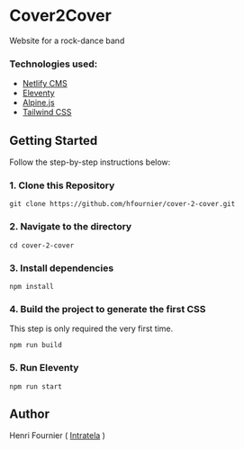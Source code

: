 # Cover2Cover

Website for a rock-dance band

### Technologies used:

- [Netlify CMS](https://www.netlifycms.org/)
- [Eleventy](https://www.11ty.dev/)
- [Alpine.js](https://github.com/alpinejs/alpine)
- [Tailwind CSS](https://tailwindcss.com/)

## Getting Started

Follow the step-by-step instructions below:

### 1\. Clone this Repository

```
git clone https://github.com/hfournier/cover-2-cover.git
```

### 2\. Navigate to the directory

```
cd cover-2-cover
```

### 3\. Install dependencies

```
npm install
```

### 4\. Build the project to generate the first CSS

This step is only required the very first time.

```
npm run build
```

### 5\. Run Eleventy

```
npm run start
```

## Author

Henri Fournier ( [Intratela](https://intratela.com/) )
